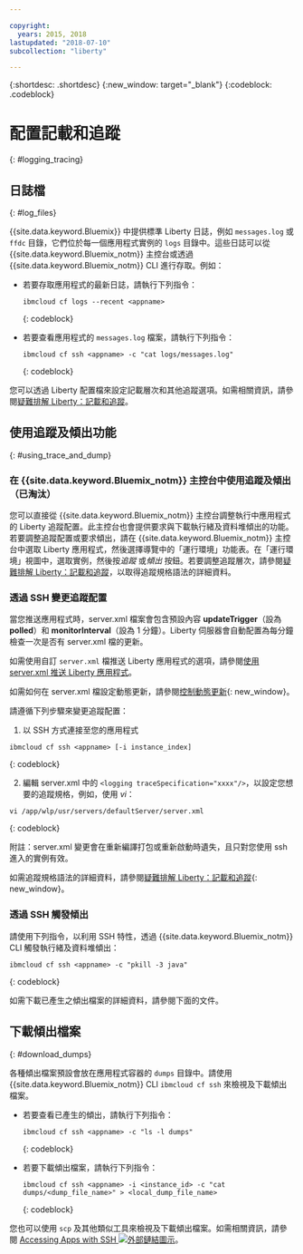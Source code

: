 ```yaml
---

copyright:
  years: 2015, 2018
lastupdated: "2018-07-10"
subcollection: "liberty"

---
```


{:shortdesc: .shortdesc}
{:new_window: target="_blank"}
{:codeblock: .codeblock}

# 配置記載和追蹤
{: #logging_tracing}

## 日誌檔
{: #log_files}

{{site.data.keyword.Bluemix}} 中提供標準 Liberty 日誌，例如 `messages.log` 或 `ffdc` 目錄，它們位於每一個應用程式實例的 `logs` 目錄中。這些日誌可以從 {{site.data.keyword.Bluemix_notm}} 主控台或透過 {{site.data.keyword.Bluemix_notm}} CLI 進行存取。例如：

* 若要存取應用程式的最新日誌，請執行下列指令：

  ```
  ibmcloud cf logs --recent <appname>
  ```
  {: codeblock}


* 若要查看應用程式的 `messages.log` 檔案，請執行下列指令：

  ```
  ibmcloud cf ssh <appname> -c "cat logs/messages.log"
  ```
  {: codeblock}

您可以透過 Liberty 配置檔來設定記載層次和其他追蹤選項。如需相關資訊，請參閱[疑難排解 Liberty：記載和追蹤](http://www.ibm.com/support/knowledgecenter/SSEQTP_liberty/com.ibm.websphere.wlp.doc/ae/rwlp_logging.html)。

## 使用追蹤及傾出功能
{: #using_trace_and_dump}

### 在 {{site.data.keyword.Bluemix_notm}} 主控台中使用追蹤及傾出（已淘汰）

您可以直接從 {{site.data.keyword.Bluemix_notm}} 主控台調整執行中應用程式的 Liberty 追蹤配置。此主控台也會提供要求與下載執行緒及資料堆傾出的功能。若要調整追蹤配置或要求傾出，請在 {{site.data.keyword.Bluemix_notm}} 主控台中選取 Liberty 應用程式，然後選擇導覽中的「運行環境」功能表。在「運行環境」視圖中，選取實例，然後按*追蹤* 或*傾出* 按鈕。若要調整追蹤層次，請參閱[疑難排解 Liberty：記載和追蹤](http://www.ibm.com/support/knowledgecenter/SSEQTP_liberty/com.ibm.websphere.wlp.doc/ae/rwlp_logging.html)，以取得追蹤規格語法的詳細資料。

### 透過 SSH 變更追蹤配置

當您推送應用程式時，server.xml 檔案會包含預設內容 **updateTrigger**（設為 **polled**）和 **monitorInterval**（設為 1 分鐘）。Liberty 伺服器會自動配置為每分鐘檢查一次是否有 server.xml 檔的更新。

如需使用自訂 `server.xml` 檔推送 Liberty 應用程式的選項，請參閱[使用 server.xml 推送 Liberty 應用程式](https://console.ng.bluemix.net/docs/runtimes/liberty/optionsForPushing.html#options_for_pushing)。

如需如何在 server.xml 檔設定動態更新，請參閱[控制動態更新](https://www.ibm.com/support/knowledgecenter/SSEQTP_liberty/com.ibm.websphere.wlp.doc/ae/twlp_setup_dyn_upd.html){: new_window}。

請遵循下列步驟來變更追蹤配置：

1. 以 SSH 方式連接至您的應用程式

  ```
 ibmcloud cf ssh <appname> [-i instance_index]
  ```
  {: codeblock}

2. 編輯 server.xml 中的 `<logging traceSpecification="xxxx"/>`，以設定您想要的追蹤規格，例如，使用 *vi*：

  ```
vi /app/wlp/usr/servers/defaultServer/server.xml
  ```
  {: codeblock}

附註：server.xml 變更會在重新編譯打包或重新啟動時遺失，且只對您使用 ssh 進入的實例有效。

如需追蹤規格語法的詳細資料，請參閱[疑難排解 Liberty：記載和追蹤](http://www.ibm.com/support/knowledgecenter/SSEQTP_liberty/com.ibm.websphere.wlp.doc/ae/rwlp_logging.html){: new_window}。

### 透過 SSH 觸發傾出

請使用下列指令，以利用 SSH 特性，透過 {{site.data.keyword.Bluemix_notm}} CLI 觸發執行緒及資料堆傾出：

  ```
 ibmcloud cf ssh <appname> -c "pkill -3 java"
  ```
  {: codeblock}

如需下載已產生之傾出檔案的詳細資料，請參閱下面的文件。

## 下載傾出檔案
{: #download_dumps}

各種傾出檔案預設會放在應用程式容器的 `dumps` 目錄中。請使用 {{site.data.keyword.Bluemix_notm}} CLI `ibmcloud cf ssh` 來檢視及下載傾出檔案。

* 若要查看已產生的傾出，請執行下列指令：

  ```
  ibmcloud cf ssh <appname> -c "ls -l dumps"
  ```
  {: codeblock}

* 若要下載傾出檔案，請執行下列指令：

  ```
  ibmcloud cf ssh <appname> -i <instance_id> -c "cat dumps/<dump_file_name>" > <local_dump_file_name>
  ```
  {: codeblock}

您也可以使用 `scp` 及其他類似工具來檢視及下載傾出檔案。如需相關資訊，請參閱 [Accessing Apps with SSH ![外部鏈結圖示](../../icons/launch-glyph.svg "外部鏈結圖示")](https://docs.cloudfoundry.org/devguide/deploy-apps/ssh-apps.html)。
